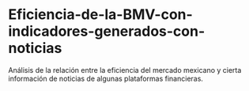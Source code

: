 # Eficiencia-de-la-BMV-con-indicadores-generados-con-noticias
Análisis de la relación entre la eficiencia del mercado mexicano y cierta información de noticias de algunas plataformas financieras.
